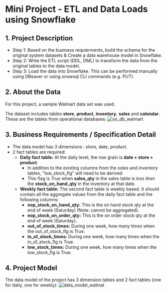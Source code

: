 # Mini Project - ETL and Data Loads using Snowflake

## 1. Project Description
- Step 1: Based on the business requierments, build the schema for the original system datasets & Create a data warehouse model in Snowflake.
- Step 2: Write the ETL script (DDL, DML) to transform the data from the original tables to the data model.
- Step 3: Load the data into Snowflake. This can be performed manually using DBeaver or using snowsql CLI commands (e.g. PUT).

## 2. About the Data
For this project, a sample Walmart data set was used.

The dataset includes tables **store**, **product**, **inventory**, **sales** and **calendar**. These are the tables from operational databases:
![os_db_walmart](https://user-images.githubusercontent.com/74939090/198202564-00ef07a8-2f4f-4899-a6c2-66b498a0e5b4.jpg)

## 3. Business Requirements / Specification Detail
- The data model has 3 dimensions : store, date, product.
- 2 fact tables are required:
  - **Daily fact table:** At the daily level, the row grain is **date + store + product**. 
    - In addition to the existing columns from the *sales* and *inventory* tables, "low_stock_flg" will need to be derived.
    - This flag is *True* when **sales_qty** in the sales table is *less than* the **stock_on_hand_qty** in the inventory at that date.
  - **Weekly fact table:** The second fact table is weekly based. It should contain all the aggregate values from the daily fact table and the following columns:
    - **eop_stock_on_hand_qty:** This is the on hand stock qty at the end of week (Saturday) (Note: cannot be aggregated). 
    - **eop_stock_on_order_qty:** This is the on order stock qty at the end of week (Saturday).
    - **out_of_stock_times:** During one week, how many times when the out_of_stock_flg is True.
    - **in_of_stock_times:** During one week, how many times when the in_of_stock_flg is True.
    - **low_stock_times:** During one week, how many times when the low_stock_flg is True.
   
## 4. Project Model
The data model of the project has 3 dimension tables and 2 fact tables (one for daily, one for weekly):
![data_model_walmat](https://user-images.githubusercontent.com/74939090/198205038-2e4de761-4070-43a9-9889-65c9ed21e9c3.jpg)
